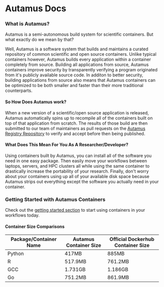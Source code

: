 # Autamus Docs
### What is Autamus?
Autamus is a semi-autonomous build system for scientific containers. But what exactly do we mean by that? 

Well, Autamus is a software system that builds and maintains a curated repository of common scientific and open source containers. Unlike typical containers however, Autamus builds every application within a container completely from source. Building all applications from source, Autamus containers improve security by transparently verifying a program originated from it's publicly available source code. In additon to better security, building applications from source also means that Autamus containers can be optimized to be both smaller and faster than their more traditional counterparts.

#### So How Does Autamus work?

When a new version of a scientific/open source application is released, Autamus automatically spins up to recompile all of the containers built on top of that application from scratch. The results of those build are then submitted to our team of maintainers as pull requests on the [Autamus Registry Repository](https://github.com/autamus/registry/pulls) to verify and accept before then being published.

#### What Does This Mean For You As A Researcher/Developer?

Using containers built by Autamus, you can install all of the software you need in one easy package. Then easily move your workflows between laptops, servers, and HPC clusters all while using the same container to drastically increase the portability of your research. Finally, don't worry about your containers using up all of your available disk space because Autamus strips out everything except the software you actually need in your container.

### Getting Started with Autamus Containers
Check out the [getting started section](getting-started/index.md) to start using containers in your workflows today.


#### Container Size Comparisons
| **Package/Container Name** | **Autamus Container Size** | **Official Dockerhub Container Size** |
|----------------------------|----------------------------|---------------------------------------|
| Python                     | 417MB                      | 885MB                                 |
| R                          | 517.9MB                    | 761.2MB                               |
| GCC                        | 1.731GB                    | 1.186GB                               |
| Go                         | 751.2MB                    | 861.9MB                               |
